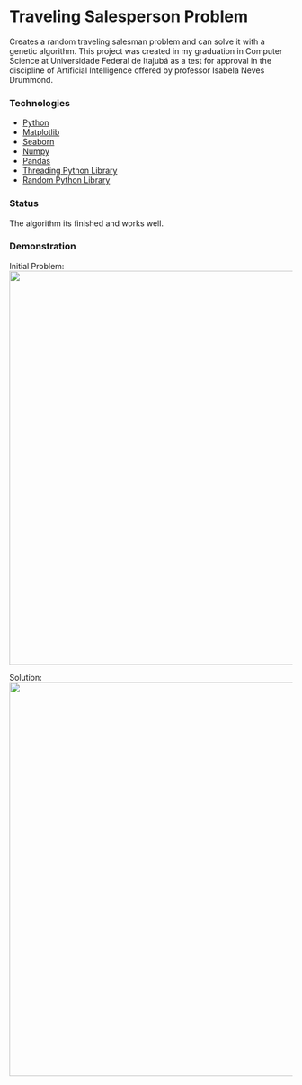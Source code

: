 # Traveling Salesperson Problem
Creates a random traveling salesman problem and can solve it with a genetic algorithm. This project was created in my graduation in Computer Science at Universidade Federal de Itajubá as a test for approval in the discipline of Artificial Intelligence offered by professor Isabela Neves Drummond.

### Technologies
- [Python](https://www.python.org/)
- [Matplotlib](https://matplotlib.org/)
- [Seaborn](https://seaborn.pydata.org/)
- [Numpy](https://numpy.org/)
- [Pandas](https://pandas.pydata.org/)
- [Threading Python Library](https://docs.python.org/3/library/threading.html)
- [Random Python Library](https://docs.python.org/3/library/random.html)

### Status
The algorithm its finished and works well.

### Demonstration
Initial Problem:
<br>
<img width=700 src="https://user-images.githubusercontent.com/56659549/106965530-7a19eb00-6722-11eb-8786-046500924401.png">

Solution:
<br>
<img width=700 src="https://user-images.githubusercontent.com/56659549/106966365-efd28680-6723-11eb-9f22-57bbf3bf408a.png">
